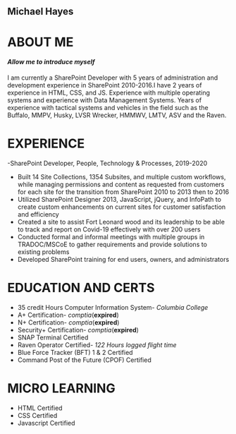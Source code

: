 ## Michael Hayes

# **ABOUT ME**

#### ***Allow me to introduce myself***
I am currently a SharePoint Developer with 5 years of administration and development experience in SharePoint 2010-2016.I have 2 years of experience in HTML, CSS, and JS. Experience with multiple operating systems and experience with Data Management Systems. Years of experience with tactical systems and vehicles in the field such as the Buffalo, MMPV, Husky, LVSR Wrecker, HMMWV, LMTV, ASV and the Raven.

# EXPERIENCE
-SharePoint Developer, People, Technology &amp; Processes, 2019-2020
- Built 14 Site Collections, 1354 Subsites, and multiple custom workflows, while managing permissions and
content as requested from customers for each site for the transition from SharePoint 2010 to 2013 then to 2016
- Utilized SharePoint Designer 2013, JavaScript, jQuery, and InfoPath to create custom enhancements on
current sites for customer satisfaction and efficiency
- Created a site to assist Fort Leonard wood and its leadership to be able to track and report on Covid-19
effectively with over 200 users
- Conducted formal and informal meetings with multiple groups in TRADOC/MSCoE to gather
requirements and provide solutions to existing problems
- Developed SharePoint training for end users, owners, and administrators

# EDUCATION AND CERTS
- 35 credit Hours Computer Information System- *Columbia College*
- A+ Certification- *comptia*(**expired**)
- N+ Certification- *comptia*(**expired**)
- Security+ Certification- *comptia*(**expired**)
- SNAP Terminal Certified
- Raven Operator Certified- *122 Hours logged flight time*
- Blue Force Tracker (BFT) 1 & 2 Certified
- Command Post of the Future (CPOF) Certified

# MICRO LEARNING
- HTML Certified
- CSS Certified
- Javascript Certified


